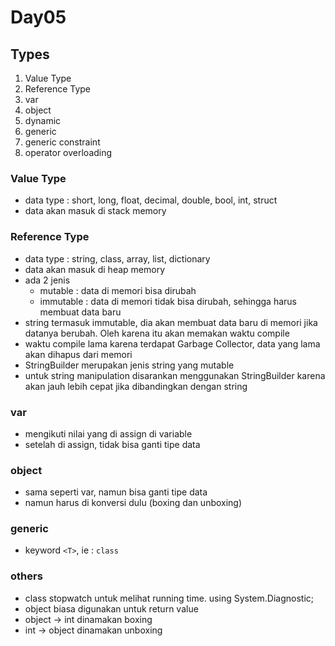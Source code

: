 # Day05

## Types
1. Value Type
1. Reference Type
1. var
1. object
1. dynamic
1. generic
1. generic constraint
1. operator overloading

### Value Type
- data type : short, long, float, decimal, double, bool, int, struct
- data akan masuk di stack memory


### Reference Type
- data type : string, class, array, list, dictionary
- data akan masuk di heap memory
- ada 2 jenis
    - mutable : data di memori bisa dirubah
    - immutable : data di memori tidak bisa dirubah, sehingga harus membuat data baru
- string termasuk immutable, dia akan membuat data baru di memori jika datanya berubah. Oleh karena itu akan memakan waktu compile
- waktu compile lama karena terdapat Garbage Collector, data yang lama akan dihapus dari memori
- StringBuilder merupakan jenis string yang mutable
- untuk string manipulation disarankan menggunakan StringBuilder karena akan jauh lebih cepat jika dibandingkan dengan string

### var
- mengikuti nilai yang di assign di variable
- setelah di assign, tidak bisa ganti tipe data

### object
- sama seperti var, namun bisa ganti tipe data
- namun harus di konversi dulu (boxing dan unboxing)

### generic
- keyword `<T>`, ie : `class `

### others
- class stopwatch untuk melihat running time. using System.Diagnostic;
- object biasa digunakan untuk return value
- object -> int dinamakan boxing
- int -> object dinamakan unboxing
